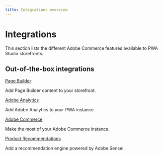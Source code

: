 ```yaml
---
title: Integrations overview
---
```


# Integrations

This section lists the different Adobe Commerce features available to PWA Studio storefronts.

<DiscoverBlock width="45%" slots="heading, link, text"/>

## Out-of-the-box integrations

[Page Builder](pagebuilder/)

Add Page Builder content to your storefront.

<DiscoverBlock width="45%" slots="link, text"/>

[Adobe Analytics](analytics/)

Add Adobe Analytics to your PWA instance.

<DiscoverBlock width="45%" slots="link, text"/>

[Adobe Commerce](adobe-commerce/)

Make the most of your Adobe Commerce instance.

<DiscoverBlock width="45%" slots="link, text"/>

[Product Recommendations](product-recommendations/)

Add a recommendation engine powered by Adobe Sensei.
